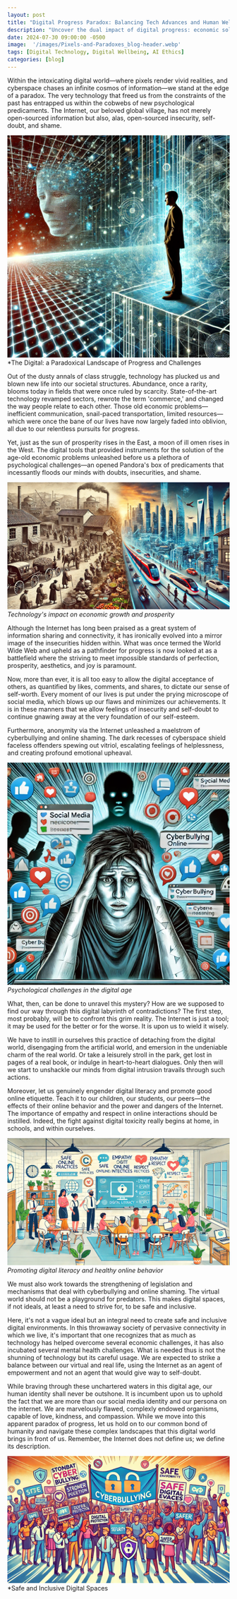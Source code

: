 ```yaml
---
layout: post
title: "Digital Progress Paradox: Balancing Tech Advances and Human Well-being"
description: "Uncover the dual impact of digital progress: economic solutions vs. psychological challenges. Learn strategies to thrive in our hyper-connected world."
date: 2024-07-30 09:00:00 -0500
image:  '/images/Pixels-and-Paradoxes_blog-header.webp'
tags: [Digital Technology, Digital Wellbeing, AI Ethics]
categories: [blog]
---
```


Within the intoxicating digital world—where pixels render vivid realities, and cyberspace chases an infinite cosmos of information—we stand at the edge of a paradox. The very technology that freed us from the constraints of the past has entrapped us within the cobwebs of new psychological predicaments. The Internet, our beloved global village, has not merely open-sourced information but also, alas, open-sourced insecurity, self-doubt, and shame.

![](/images/Pixels-and-Paradoxes-intro.webp)
*The Digital: a Paradoxical Landscape of Progress and Challenges

Out of the dusty annals of class struggle, technology has plucked us and blown new life into our societal structures. Abundance, once a rarity, blooms today in fields that were once ruled by scarcity. State-of-the-art technology revamped sectors, rewrote the term 'commerce,' and changed the way people relate to each other. Those old economic problems—inefficient communication, snail-paced transportation, limited resources—which were once the bane of our lives have now largely faded into oblivion, all due to our relentless pursuits for progress.

Yet, just as the sun of prosperity rises in the East, a moon of ill omen rises in the West. The digital tools that provided instruments for the solution of the age-old economic problems unleashed before us a plethora of psychological challenges—an opened Pandora's box of predicaments that incessantly floods our minds with doubts, insecurities, and shame.

![Digital Paradox](/images/Pixels-and-Paradoxes-economies.webp)
*Technology's impact on economic growth and prosperity*

Although the Internet has long been praised as a great system of information sharing and connectivity, it has ironically evolved into a mirror image of the insecurities hidden within. What was once termed the World Wide Web and upheld as a pathfinder for progress is now looked at as a battlefield where the striving to meet impossible standards of perfection, prosperity, aesthetics, and joy is paramount.

Now, more than ever, it is all too easy to allow the digital acceptance of others, as quantified by likes, comments, and shares, to dictate our sense of self-worth. Every moment of our lives is put under the prying microscope of social media, which blows up our flaws and minimizes our achievements. It is in these manners that we allow feelings of insecurity and self-doubt to continue gnawing away at the very foundation of our self-esteem.

Furthermore, anonymity via the Internet unleashed a maelstrom of cyberbullying and online shaming. The dark recesses of cyberspace shield faceless offenders spewing out vitriol, escalating feelings of helplessness, and creating profound emotional upheaval.

![Digital Paradox](/images/Pixels-and-Paradoxes_psychologial_challenges.webp)
*Psychological challenges in the digital age*

What, then, can be done to unravel this mystery? How are we supposed to find our way through this digital labyrinth of contradictions? The first step, most probably, will be to confront this grim reality. The Internet is just a tool; it may be used for the better or for the worse. It is upon us to wield it wisely.

We have to instill in ourselves this practice of detaching from the digital world, disengaging from the artificial world, and emersion in the undeniable charm of the real world. Or take a leisurely stroll in the park, get lost in pages of a real book, or indulge in heart-to-heart dialogues. Only then will we start to unshackle our minds from digital intrusion travails through such actions.

Moreover, let us genuinely engender digital literacy and promote good online etiquette. Teach it to our children, our students, our peers—the effects of their online behavior and the power and dangers of the Internet. The importance of empathy and respect in online interactions should be instilled. Indeed, the fight against digital toxicity really begins at home, in schools, and within ourselves.

![Digital Paradox](/images/Pixels-and-Paradoxes_digital_literacy.webp)
*Promoting digital literacy and healthy online behavior*

We must also work towards the strengthening of legislation and mechanisms that deal with cyberbullying and online shaming. The virtual world should not be a playground for predators. This makes digital spaces, if not ideals, at least a need to strive for, to be safe and inclusive.

Here, it's not a vague ideal but an integral need to create safe and inclusive digital environments. In this throwaway society of pervasive connectivity in which we live, it's important that one recognizes that as much as technology has helped overcome several economic challenges, it has also incubated several mental health challenges. What is needed thus is not the shunning of technology but its careful usage. We are expected to strike a balance between our virtual and real life, using the Internet as an agent of empowerment and not an agent that would give way to self-doubt.

While braving through these unchartered waters in this digital age, our human identity shall never be outshone. It is incumbent upon us to uphold the fact that we are more than our social media identity and our persona on the internet. We are marvelously flawed, complexly endowed organisms, capable of love, kindness, and compassion. While we move into this apparent paradox of progress, let us hold on to our common bond of humanity and navigate these complex landscapes that this digital world brings in front of us. Remember, the Internet does not define us; we define its description.

![Digital Paradox](/images/Pixels-and-Paradoxes_safe_digital_places.webp)
*Safe and Inclusive Digital Spaces